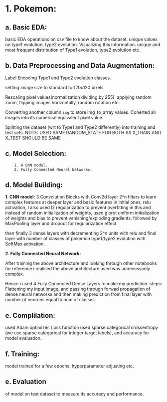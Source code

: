 # 1. Pokemon:

## a. Basic EDA: 
basic EDA operations on csv file to know about the dataset. unique values on type1 evolution, type2 evolution. Visualizing this information. unique and most frequent distribution of Type1 evolution, type2 evolution etc.

## b. Data Preprocessing and Data Augmentation: 
Label Encoding Type1 and Type2 evolution classes.

setting image size to standard to 120x120 pixels

Rescaling pixel values(normalization dividing by 255), applying random zoom, flipping images horizontally, random rotation etc.

Converting another column `img` to store img_to_array values. Conerted all images into its numerical equivalent pixel value. 

Splitting the dataset (wrt to Type1 and Type2 differently) into training and test sets.
NOTE: USED SAME RANDOM_STATE FOR BOTH AS X_TRAIN AND X_TEST SHOULD BE SAME


## c. Model Selection: 
		1. A CNN model. 
		2. Fully Connected Neural Networks.

## d. Model Building: 

**1. CNN model:**
3 Convolution Blocks with Conv2d layer 2^n filters to learn complex features at deeper layer and basic features in initial ones, relu activation, I also used l2 regularization to prevent overfitting in this and instead of random initialization of weights, used glorot uniform initialization of weights and bias to prevent vanishing/exploding gradients. followed by MaxPooling layer and dropout for regularization effect

then finally 3 dense layers with decrementing 2^n units with relu and final layer with number of classes of pokemon type1/type2 evolution with SoftMax activation. 

**2. Fully Connected Neural Network:**

After training the above architecture and looking through other notebooks for reference i realised the above architecture used was unnecessarily complex.

Hence i used 4 Fully Connected Dense Layers to make my prediction. 
steps: Flattening my input image, and passing through forwad propagation of dense neural networks and then making prediction from final layer with number of neurons equal to num of classes.

## e. Complilation: 
used Adam optimizer. Loss function used sparse categorical crossentropy (we use sparse categorical for integer target labels), and accuracy for model evaluation. 

## f. Training: 
model trained for a few epochs, hyperparameter adjusting etc.

## e. Evaluation 
of model on test dataset to measure its accuracy and performance.
